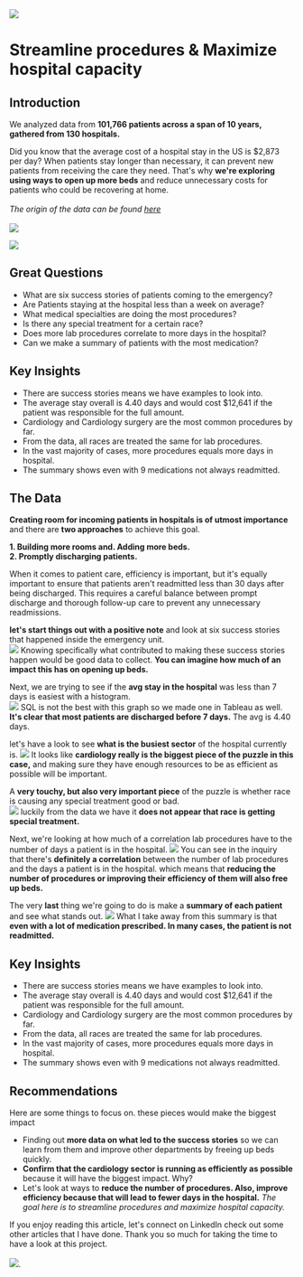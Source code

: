 <img src="Hospital_Visuals/Hospital Project banner 2.jpg?raw=true"/>

# Streamline procedures & Maximize hospital capacity

## Introduction 

We analyzed data from **101,766 patients across a span of 10 years, gathered from 130 hospitals.**

Did you know that the average cost of a hospital stay in the US is $2,873 per day? When patients stay longer than necessary, it can prevent new patients from receiving the care they need. That's why **we're exploring using ways to open up more beds** and reduce unnecessary costs for patients who could be recovering at home.
<br><br>
*The origin of the data can be found [here](https://archive.ics.uci.edu/dataset/296/diabetes+130-us+hospitals+for+years+1999-2008)* <br><br>
<img src="Hospital_Visuals/Intro about data.jpg?raw=true"/><br>

<img src="Hospital_Visuals/Averages-combined.jpg?raw=true"/> <br>


## Great Questions  

- What are six success stories of patients coming to the emergency? 
- Are Patients staying at the hospital less than a week on average?  
- What medical specialties are doing the most procedures? 
- Is there any special treatment for a certain race? 
- Does more lab procedures correlate to more days in the hospital? 
- Can we make a summary of patients with the most medication?
  
## Key Insights 

- There are success stories means we have examples to look into.  
 - The average stay overall is 4.40 days and would cost $12,641 if the patient was responsible for the full amount. 
 - Cardiology and Cardiology surgery are the most common procedures by far.  
 - From the data, all races are treated the same for lab procedures.  
 - In the vast majority of cases, more procedures equals more days in hospital.  
 - The summary shows even with 9 medications not always readmitted. 


## The Data 
**Creating room for incoming patients in hospitals is of utmost importance** and there are **two approaches** to achieve this goal.

**1. Building more rooms and. Adding more beds.**  
**2. Promptly discharging patients.**

When it comes to patient care, efficiency is important, but it's equally important to ensure that patients aren't readmitted less than 30 days after being discharged. This requires a careful balance between prompt discharge and thorough follow-up care to prevent any unnecessary readmissions.

**let's start things out with a positive note** and look at six success stories that happened inside the emergency unit. <br>
<img src="Hospital_Visuals/Success stories-Combined_no added text.jpg?raw=true"/>
Knowing specifically what contributed to making these success stories happen would be good data to collect. **You can imagine how much of an impact this has on opening up beds.** 

Next, we are trying to see if the **avg stay in the hospital** was less than 7 days is easiest with a histogram.  
<img src="Hospital_Visuals/Histogram combined.jpg?raw=true"/>
SQL is not the best with this graph so we made one in Tableau as well. **It's clear that most patients are discharged before 7 days.** The avg is 4.40 days. 

let's have a look to see **what is the busiest sector** of the hospital currently is. 
<img src="Hospital_Visuals/num_precedures-combined.jpg?raw=true"/>
It looks like **cardiology really is the biggest piece of the puzzle in this case,** and making sure they have enough resources to be as efficient as possible will be important. 

A **very touchy, but also very important piece** of the puzzle is whether race is causing any special treatment good or bad.  
 <img src="Hospital_Visuals/avg lab vs race-Results-Combined.jpg?raw=true"/>
luckily from the data we have it **does not appear that race is getting special treatment.** 

Next, we're looking at how much of a correlation lab procedures have to the number of days a patient is in the hospital. 
 <img src="Hospital_Visuals/more precedures-Combined.jpg?raw=true"/>
You can see in the inquiry that there's **definitely a correlation** between the number of lab procedures and the days a patient is in the hospital. which means that **reducing the number of procedures or improving their efficiency of them will also free up beds.** 

The very **last** thing we're going to do is make a **summary of each patient** and see what stands out. 
 <img src="Hospital_Visuals/Patient summary-combined.jpg?raw=true"/>
 What I take away from this summary is that **even with a lot of medication prescribed. In many cases, the patient is not readmitted.**

## Key Insights 
- There are success stories means we have examples to look into.  
- The average stay overall is 4.40 days and would cost $12,641 if the patient was responsible for the full amount. 
- Cardiology and Cardiology surgery are the most common procedures by far.  
- From the data, all races are treated the same for lab procedures.  
- In the vast majority of cases, more procedures equals more days in hospital.  
- The summary shows even with 9 medications not always readmitted.

## Recommendations 
Here are some things to focus on. these pieces would make the biggest impact 
- Finding out **more data on what led to the success stories** so we can learn from them and improve other departments by freeing up beds quickly. 
- **Confirm that the cardiology sector is running as efficiently as possible** because it will have the biggest impact. Why? 
- Let's look at ways to **reduce the number of procedures. Also, improve efficiency because that will lead to fewer days in the hospital.** 
  *The goal here is to streamline procedures and maximize hospital capacity.*

If you enjoy reading this article, let's connect on LinkedIn 
check out some other articles that I have done. 
Thank you so much for taking the time to have a look at this project. 
<br><br>
[<img src="images/Button.jpg?raw=true"/>](/index.md).



